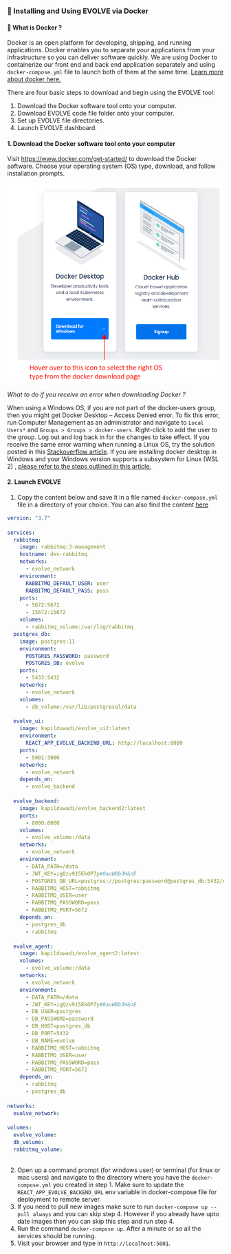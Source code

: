 ### :rocket: Installing and Using EVOLVE via Docker


#### :dolphin: What is Docker ?

Docker is an open platform for developing, shipping, and running applications. Docker enables you to separate your applications from your infrastructure so you can deliver software quickly. We are using Docker to containerize our front end and back end application separately and using `docker-compose.yml` file to launch both of them at the same time. [Learn more about docker here.](https://docs.docker.com/get-started/overview/)



There are four basic steps to download and begin using the EVOLVE tool:
1. Download the Docker software tool onto your computer.
2. Download EVOLVE code file folder onto your computer.
3. Set up EVOLVE file directories.
4. Launch EVOLVE dashboard.


#### 1. Download the Docker software tool onto your computer

Visit https://www.docker.com/get-started/ to download the Docker software. Choose your operating system (OS) type, download, and follow installation prompts.

![](images/docker.png)


_What to do if you receive an error when downloading Docker ?_

When using a Windows OS, if you are not part of the docker-users group, then you might get Docker Desktop – Access Denied error. To fix this error, run Computer Management as an administrator and navigate to `Local Users*` and `Groups > Groups > docker-users`. Right-click to add the user to the group. Log out and log back in for the changes to take effect. If you receive the same error warning when running a Linux OS, try the solution posted in this [Stackoverflow article](https://stackoverflow.com/questions/48957195/how-to-fix-docker-got-permission-denied-issue ). If you are installing docker desktop in Windows and your Windows version supports a subsystem for Linux (WSL 2) , [please refer to the steps outlined in this article.](https://docs.microsoft.com/en-us/windows/wsl/install)

#### 2. Launch EVOLVE

1. Copy the content below and save it in a file named `docker-compose.yml` file in a directory of your choice. You can also find the content [here](https://github.com/NREL/EVOLVE/blob/evolve2/docker-compose.yml)

```yml
version: "3.7"

services:
  rabbitmq:
    image: rabbitmq:3-management
    hostname: dev-rabbitmq
    networks:
      - evolve_network
    environment:
      RABBITMQ_DEFAULT_USER: user
      RABBITMQ_DEFAULT_PASS: pass
    ports:
      - 5672:5672
      - 15672:15672
    volumes:
      - rabbitmq_volume:/var/log/rabbitmq
  postgres_db:
    image: postgres:11
    environment:
      POSTGRES_PASSWORD: password
      POSTGRES_DB: evolve
    ports:
      - 5433:5432
    networks:
      - evolve_network
    volumes:
      - db_volume:/var/lib/postgresql/data

  evolve_ui:
    image: kapilduwadi/evolve_ui2:latest
    environment:
      REACT_APP_EVOLVE_BACKEND_URL: http://localhost:8000
    ports:
      - 5001:3000
    networks:
      - evolve_network
    depends_on:
      - evolve_backend

  evolve_backend:
    image: kapilduwadi/evolve_backend2:latest
    ports:
      - 8000:8000
    volumes:
      - evolve_volume:/data
    networks:
      - evolve_network
    environment:
      - DATA_PATH=/data
      - JWT_KEY=igQzv915EkOP7y#0auWBb3H&nE
      - POSTGRES_DB_URL=postgres://postgres:password@postgres_db:5432/evolve
      - RABBITMQ_HOST=rabbitmq
      - RABBITMQ_USER=user 
      - RABBITMQ_PASSWORD=pass
      - RABBITMQ_PORT=5672
    depends_on:
      - postgres_db
      - rabbitmq
  
  evolve_agent:
    image: kapilduwadi/evolve_agent2:latest 
    volumes:
      - evolve_volume:/data
    networks:
      - evolve_network
    environment:
      - DATA_PATH=/data
      - JWT_KEY=igQzv915EkOP7y#0auWBb3H&nE
      - DB_USER=postgres
      - DB_PASSWORD=password
      - DB_HOST=postgres_db
      - DB_PORT=5432
      - DB_NAME=evolve
      - RABBITMQ_HOST=rabbitmq
      - RABBITMQ_USER=user 
      - RABBITMQ_PASSWORD=pass
      - RABBITMQ_PORT=5672
    depends_on:
      - rabbitmq
      - postgres_db

networks:
  evolve_network:

volumes:
  evolve_volume:
  db_volume:
  rabbitmq_volume:
  
```

2. Open up a command prompt (for windows user) or terminal (for linux or mac users) and navigate to the directory where you have the `docker-compose.yml` you created in step 1. Make sure to update the `REACT_APP_EVOLVE_BACKEND_URL` env variable in docker-compose file for deployment to remote server.
3. If you need to pull new images make sure to run `docker-compose up --pull always` and you can skip step 4. However if you already have upto date images then you can skip this step and run step 4. 
4. Run the command `docker-compose up`. After a minute or so all the services should be running.
5. Visit your browser and type in `http://localhost:5001`.


